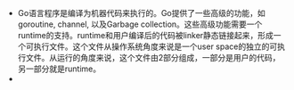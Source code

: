 * Go语言程序是编译为机器代码来执行的。Go提供了一些高级的功能，如goroutine, channel, 以及Garbage collection。这些高级功能需要一个runtime的支持。runtime和用户编译后的代码被linker静态链接起来，形成一个可执行文件。这个文件从操作系统角度来说是一个user space的独立的可执行文件。从运行的角度来说，这个文件由2部分组成，一部分是用户的代码，另一部分就是runtime。
* 